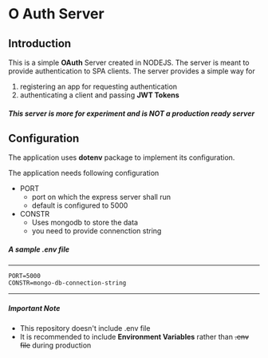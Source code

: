 # O Auth Server


## Introduction

This is a simple **OAuth** Server created in NODEJS. The server is meant to provide authentication to SPA clients. The server provides a simple way for

1. registering an app for requesting authentication
2. authenticating a client and passing **JWT Tokens** 

##### This server is more for experiment and is NOT a production ready server

## Configuration

The application uses **dotenv** package to implement its configuration.

The application needs following configuration 

* PORT  
  * port on which the express server shall run
  * default is configured to 5000
* CONSTR 
  * Uses mongodb to store the data
  * you need to provide connenction string
  

##### A sample .env file
***
```text
PORT=5000
CONSTR=mongo-db-connection-string
```
***

##### Important Note

* This repository doesn't include .env file
* It is recommended to include **Environment Variables** rather than ~~.env file~~ during production







   
